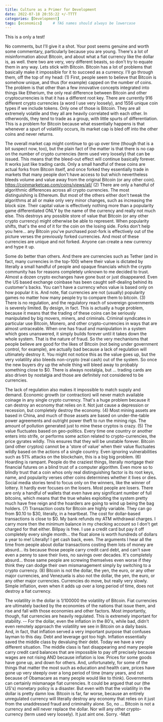 ```yaml
---
title: Culture as a Primer for Development
date: 2022-07-18 20:55:22 +/-TTTT
categories: [Development]
tags: [economics]     # TAG names should always be lowercase
---
```


This is a only a test!



No comments, but I'll give it a shot. Your post seems genuine and worth some commentary, particularly because you are young. There's a lot of misinformation about Bitcoin, and about what a fiat currency like the dollar is, as well. there two are very, very different beasts, so don't try to equate them in any way. Lets stick with Bitcoin. Bitcoin has a lot of problems that basically make it impossible for it to succeed as a currency. I'll go through them, off the top of my head: (1) First, people seem to believe that Bitcoin is somehow unique, and thus (for example) capped on the number of coins. The problem is that other than a few innovative concepts integrated into things like Etherium, the only real difference between Bitcoin and other cryptocurrencies is that it has a different root key. There are currently 916 different crypto currencies (a word I use very loosely), and 1556 unique coin types if we include tokens. Only one of those is Bitcoin. They are all extremely volatile and they all are heavily correlated with each other. In otherwords, they tend to trade as a group, with little spurts of differentiation. This is a problem for Bitcoin because what essentially happens is that whenever a spurt of volatility occurs, its market cap is bled off into the other coins and never returns. 


The overall market cap might continue to go up over time (though that is a bit suspect now, too), but the plain fact of the matter is that there is no cap on the number of crypto currencies (term used very loosely) that can be issued. This means that the bleed-out effect will continue basically forever. It works just like trading cards. Only a small handful of these coins are actual forks from Bitcoin itself, and once forked they essentially trade in markets that many people don't have access to but which nevertheless bleeds volume and value away from the original Bitcoin (or any other coin). https://coinmarketcap.com/coins/views/all/ (2) There are only a handful of algorithmic differences across all crypto currencies. The most distinguishing is Ethereum. But most of the others either don't tweak the algorithms at all or make only very minor changes, such as increasing the block size. Their capital value is effectively nothing more than a popularity game differentiated ONLY by the name of the currency and really not much else. This destroys any possible store of value that Bitcoin (or any other crypto currency) might otherwise be able to represent. When popularity shifts, that's the end of it for the coin on the losing side. Forks don't help you here... any Bitcoin you've purchased post-fork is effectively out of the picture verses the previously forked currencies. And most of these currencies are unique and not forked. Anyone can create a new currency and hype it up. 


Some do better than others. And there are currencies such as Tether (and in fact, many currencies in the top-100) where their value is dictated by literally a small handful of people and opaque financials which the crypto community has for reasons completely unknown to me decided to trust. Almost a dozen crypto exchanges have gone bust or just disappeared. Even the US based exchange coinbase has been caught self-dealing behind its customer's backs. You can't have a currency whos value is based only on how popular it is. And note, fiat currencies are not (usually) popularity games no matter how many people try to compare them to bitcoin. (3) There is no regulation, and the regulatory reach of sovereign governments is severely limited. By design, in fact. This is actually a huge problem, because it means that the trading of these coins can be seriously manipulated by big movers, miners, and criminals. Criminal syndicates in particular use Bitcoin, Monero, and other crypto-currencies in ways that are almost untraceable. When one has fraud and manipulation in a system which goes unanswered, it simply builds forever until it takes down the whole system. That is the nature of fraud. So the very mechanisms that people believe are good for the likes of Bitcoin (not being under government control, for example), are actually bad because a lack of regulation will ultimately destroy it. You might not notice this as the value goes up, but the very volatility also bleeds non-crypto (real cash) out of the system. So once the new buyers dry up the whole thing will bleed away to probably something close to $0. There is always nostalgia, but ... trading cards are also driven by nostalgia and those are definitely not considered to be currencies. 


The lack of regulation also makes it impossible to match supply and demand. Economic growth (or contraction) will never match available coinage in any single crypto currency. That's a huge problem because it can destroy an economy that relies on it. Not just cause a depression or recession, but completely destroy the economy. (4) Most mining assets are based in China, and much of those assets are based on under-the-table power agreements and outright power theft to run the mining rigs. The amount of pollution generated just to mine these cryptos is crazy. (5) The value fluctuates based on geo-politics. Every time one country or another enters into strife, or performs some action related to crypto-currencies, the price gyrates wildly. This ensures that they will be unstable forever. Bitcoin (and other cryptos) cannot be a 'store of value' when their value fluctuates wildly based on the actions of a single country. Even ignoring vulnerabilities such as 51% attacks on the blockchain, this is a big big problem. (6) Hoarding is rampant. People do the craziest things, literally mortgage their financial futures on a blind trust of a computer algorithm. Even more so to blindly trust that a coin whos only real distinguishing factor is its root keys, name, and popularity verses other coins determines whether it lives or dies. Social media stories tend to focus only on the winners, like the winner of lottery. It hardly ever focuses on the losers. Most people are losers. There are only a handful of wallets that even have any significant number of full bitcoins, which means that the true whales exploiting the system pretty much have free reign and the hoarders are going to wind up being the bag holders. (7) Transaction costs for Bitcoin are highly variable. They can go from $0.10 to $30, literally, in a heartbeat. The cost for dollar-based transactions is close to $0. My bank refunds my ATM withdrawal charges. I carry more then the minimum balance in my checking account so I don't get charged for that either. Billpay is free. I use a credit card but pay it off completely every single month... the float alone is worth hundreds of dollars a year to me! Literally! I get cash back, even. The arguments I hear all the time from people about dollar transactions costing them lots of money are absurd... its because those people carry credit card debt, and can't save even a penny to save their lives, no savings over decades. It's completely absurd... those same people are screwing themselves even worse if they think they can dodge their own mismanagement simply by switching to a crypto currency. (8) Bitcoin is not the dollar, the yen, the euro, or any other major currencies, and Venezuela is also not the dollar, the yen, the euro, or any other major currencies. Currencies do move, but really very slowly. Simple inflation, even when it adds up over a long period of time, does not destroy a fiat currency.


 The volatility in the dollar is 1/100000 the volatility of Bitcoin. Fiat currencies are ultimately backed by the economies of the nations that issue them, and rise and fall with those economies and other factors. Most importantly, though, fiat currencies are heavily regulated. This is extremely important for stability. -- For the dollar, even the inflation in the 80's, while bad, didn't even remotely approach the volatility we see in Bitcoin on a daily basis. And, in fact, that inflation served a very important purpose that confuses layman to this day. Debt and leverage got too high. Inflation essentially saved the middle class by devaluing their debt. Today we have a very different situation. The middle class is fast disappearing and many people carry credit card balances that are impossible to pay off precisely because wages are not rising AND because inflation is low. Prices for some goods have gone up, and down for others. And, unfortunately, for some of the things that matter the most such as education and health care, prices have gone up very steeply over a long period of time (many years, and not because of Obamacare as many people would like to think). Governments can certainly mismanage fiat currencies. It could be argued that our (the US's) monetary policy is a disaster. But even with that the volatility in the dollar is pretty damn low. Bitcoin is far, far worse, because an entirely unregulated currency will literally destroy any economy that relies on it just from the unaddressed fraud and criminality alone. So, no ... Bitcoin is not a currency and will never replace the dollar. Nor will any other crypto-currency (term used very loosely). It just aint one. Sorry. -Matt